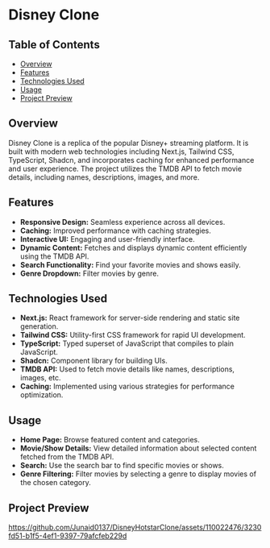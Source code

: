 # Disney Clone

## Table of Contents

- [Overview](#overview)
- [Features](#features)
- [Technologies Used](#technologies-used)
- [Usage](#usage)
- [Project Preview](#project-preview)

## Overview

Disney Clone is a replica of the popular Disney+ streaming platform. It is built with modern web technologies including Next.js, Tailwind CSS, TypeScript, Shadcn, and incorporates caching for enhanced performance and user experience. The project utilizes the TMDB API to fetch movie details, including names, descriptions, images, and more.

## Features

- **Responsive Design:** Seamless experience across all devices.
- **Caching:** Improved performance with caching strategies.
- **Interactive UI:** Engaging and user-friendly interface.
- **Dynamic Content:** Fetches and displays dynamic content efficiently using the TMDB API.
- **Search Functionality:** Find your favorite movies and shows easily.
- **Genre Dropdown:** Filter movies by genre.

## Technologies Used

- **Next.js:** React framework for server-side rendering and static site generation.
- **Tailwind CSS:** Utility-first CSS framework for rapid UI development.
- **TypeScript:** Typed superset of JavaScript that compiles to plain JavaScript.
- **Shadcn:** Component library for building UIs.
- **TMDB API:** Used to fetch movie details like names, descriptions, images, etc.
- **Caching:** Implemented using various strategies for performance optimization.

## Usage

- **Home Page:** Browse featured content and categories.
- **Movie/Show Details:** View detailed information about selected content fetched from the TMDB API.
- **Search:** Use the search bar to find specific movies or shows.
- **Genre Filtering:** Filter movies by selecting a genre to display movies of the chosen category.

## Project Preview
https://github.com/Junaid0137/DisneyHotstarClone/assets/110022476/3230fd51-b1f5-4ef1-9397-79afcfeb229d







